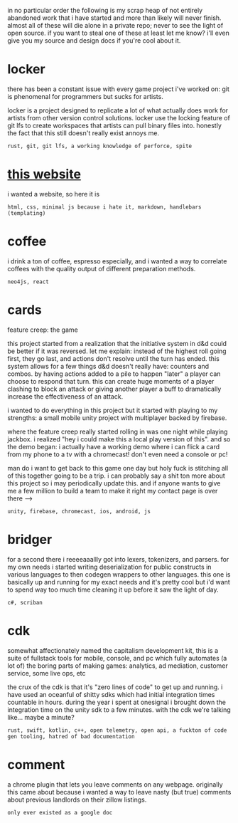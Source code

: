 in no particular order the following is my scrap heap of not entirely abandoned work that i have started and more than
likely will never finish. almost all of these will die alone in a private repo; never to see the light of open source.
if you want to steal one of these at least let me know? i'll even give you my source and design docs if you're cool
about it.

# locker

there has been a constant issue with every game project i've worked on: git is phenomenal for programmers but sucks for
artists.

locker is a project designed to replicate a lot of what actually does work for artists from other version control
solutions. locker use the locking feature of git lfs to create workspaces that artists can pull binary files into.
honestly the fact that this still doesn't really exist annoys me.

`rust, git, git lfs, a working knowledge of perforce, spite`

# [this website]

i wanted a website, so here it is

`html, css, minimal js because i hate it, markdown, handlebars (templating)`

# coffee

i drink a ton of coffee, espresso especially, and i wanted a way to correlate coffees with the quality output of
different preparation methods.

`neo4js, react`

# cards

feature creep: the game

this project started from a realization that the initiative system in d&d could be better if it was reversed. let me
explain: instead of the highest roll going first, they go last, and actions don't resolve until the turn has ended. this
system allows for a few things d&d doesn't really have: counters and combos. by having actions added to a pile to
happen "later" a player can choose to respond that turn. this can create huge moments of a player clashing to block an
attack or giving another player a buff to dramatically increase the effectiveness of an attack.

i wanted to do everything in this project but it started with playing to my strengths: a small mobile unity project with
multiplayer backed by firebase.

where the feature creep really started rolling in was one night while playing jackbox. i realized "hey i could make this
a local play version of this". and so the demo began: i actually have a working demo where i can flick a card from my
phone to a tv with a chromecast! don't even need a console or pc!

man do i want to get back to this game one day but holy fuck is stitching all of this together going to be a trip. i can
probably say a shit ton more about this project so i may periodically update this. and if anyone wants to give me a few
million to build a team to make it right my contact page is over there -->

`unity, firebase, chromecast, ios, android, js`

# bridger

for a second there i reeeeaaallly got into lexers, tokenizers, and parsers. for my own needs i started writing 
deserialization for public constructs in various languages to then codegen wrappers to other languages. this one is 
basically up and running for my exact needs and it's pretty cool but i'd want to spend way too much time cleaning it up
before it saw the light of day.

`c#, scriban`

# cdk

somewhat affectionately named the capitalism development kit, this is a suite of fullstack tools for mobile, console,
and pc which fully automates (a lot of) the boring parts of making games: analytics, ad mediation, customer service,
some live ops, etc

the crux of the cdk is that it's "zero lines of code" to get up and running. i have used an oceanful of shitty sdks
which had initial integration times countable in hours. during the year i spent at onesignal i brought down the
integration time on the unity sdk to a few minutes. with the cdk we're talking like... maybe a minute?

`rust, swift, kotlin, c++, open telemetry, open api, a fuckton of code gen tooling, hatred of bad documentation`

# comment

a chrome plugin that lets you leave comments on any webpage. originally this came about because i wanted a way to leave
nasty (but true) comments about previous landlords on their zillow listings.

`only ever existed as a google doc`


[this website]: https://github.com/adamschlesinger/website